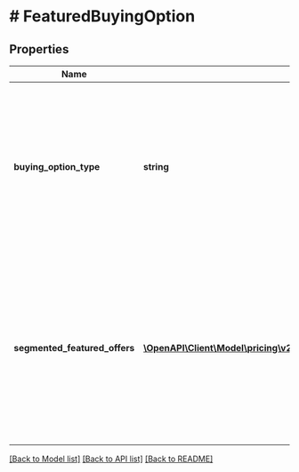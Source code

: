 # # FeaturedBuyingOption

## Properties

Name | Type | Description | Notes
------------ | ------------- | ------------- | -------------
**buying_option_type** | **string** | The buying option type for the featured offer. &#x60;buyingOptionType&#x60; represents the buying options that a customer receives on the detail page, such as &#x60;B2B&#x60;, &#x60;Fresh&#x60;, and &#x60;Subscribe n Save&#x60;. &#x60;buyingOptionType&#x60; currently supports &#x60;NEW&#x60; as a value. |
**segmented_featured_offers** | [**\OpenAPI\Client\Model\pricing\v2022_05_01\SegmentedFeaturedOffer[]**](SegmentedFeaturedOffer.md) | A list of segmented featured offers for the current buying option type. A segment can be considered as a group of regional contexts that all have the same featured offer. A regional context is a combination of factors such as customer type, region, or postal code and buying option. |

[[Back to Model list]](../../README.md#models) [[Back to API list]](../../README.md#endpoints) [[Back to README]](../../README.md)
